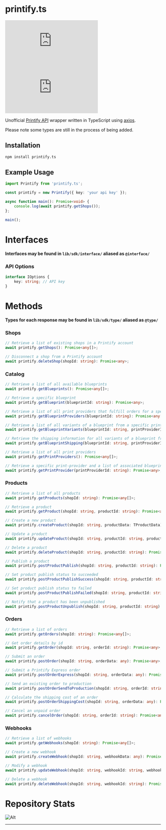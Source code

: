 # printify.ts
![NPM Version](https://img.shields.io/npm/v/printify.ts) ![License](https://img.shields.io/npm/l/printify.ts)

Unofficial [Printify API](https://developers.printify.com) wrapper written in TypeScript using [axios](https://axios-http.com).

Please note some types are still in the process of being added.

## Installation
```bash
npm install printify.ts
```

## Example Usage
```ts
import Printify from 'printify.ts';

const printify = new Printify({ key: 'your api key' });

async function main(): Promise<void> {
    console.log(await printify.getShops());
};

main();
```

# Interfaces
#### Interfaces may be found in `lib/sdk/interface/` aliased as `@interface/`

### API Options
```ts
interface IOptions {
    key: string; // API key
}
```

# Methods
#### Types for each response may be found in `lib/sdk/type/` aliased as `@type/`

### Shops
```ts
// Retrieve a list of existing shops in a Printify account
await printify.getShops(): Promise<any[]>;

// Disconnect a shop from a Printify account
await printify.deleteShop(shopId: string): Promise<any>;
```

### Catalog
```ts
// Retrieve a list of all available blueprints
await printify.getBlueprints(): Promise<any[]>;

// Retrieve a specific blueprint
await printify.getBlueprint(blueprintId: string): Promise<any>;

// Retrieve a list of all print providers that fulfill orders for a specific blueprint
await printify.getBlueprintProviders(blueprintId: string): Promise<any[]>;

// Retrieve a list of all variants of a blueprint from a specific print provider
await printify.getBlueprintVariants(blueprintId: string, printProviderId: string): Promise<any[]>;

// Retrieve the shipping information for all variants of a blueprint from a specific print provider
await printify.getBlueprintShipping(blueprintId: string, printProviderId: string): Promise<any[]>;

// Retrieve a list of all print providers
await printify.getPrintProviders(): Promise<any[]>;

// Retrieve a specific print-provider and a list of associated blueprint offerings
await printify.getPrintProvider(printProviderId: string): Promise<any>;
```

### Products
```ts
// Retrieve a list of all products
await printify.getProducts(shopId: string): Promise<any[]>;

// Retrieve a product
await printify.getProduct(shopId: string, productId: string): Promise<any>;

// Create a new product
await printify.createProduct(shopId: string, productData: TProductData): Promise<any>;

// Update a product
await printify.updateProduct(shopId: string, productId: string, productData: TProductData): Promise<any>;

// Delete a product
await printify.deleteProduct(shopId: string, productId: string): Promise<any>;

// Publish a product
await printify.postProductPublish(shopId: string, productId: string): Promise<any>;

// Set product publish status to succeeded
await printify.postProductPublishSuccess(shopId: string, productId: string): Promise<any>;

// Set product publish status to failed
await printify.postProductPublishFailed(shopId: string, productId: string): Promise<any>;

// Notify that a product has been unpublished
await printify.postProductUnpublish(shopId: string, productId: string): Promise<any>;
```

### Orders
```ts
// Retrieve a list of orders
await printify.getOrders(shopId: string): Promise<any[]>;

// Get order details by id
await printify.getOrder(shopId: string, orderId: string): Promise<any>;

// Submit an order
await printify.postOrder(shopId: string, orderData: any): Promise<any>;

// Submit a Printify Express order
await printify.postOrderExpress(shopId: string, orderData: any): Promise<any>;

// Send an existing order to production
await printify.postOrderSendToProduction(shopId: string, orderId: string): Promise<any>;

// Calculate the shipping cost of an order
await printify.postOrderShippingCost(shopId: string, orderData: any): Promise<any>;

// Cancel an unpaid order
await printify.cancelOrder(shopId: string, orderId: string): Promise<any>;
```

### Webhooks
```ts
// Retrieve a list of webhooks
await printify.getWebhooks(shopId: string): Promise<any[]>;

// Create a new webhook
await printify.createWebhook(shopId: string, webhookData: any): Promise<any>;

// Modify a webhook
await printify.updateWebhook(shopId: string, webhookId: string, webhookData: any): Promise<any>;

// Delete a webhook
await printify.deleteWebhook(shopId: string, webhookId: string): Promise<any>;
```

# Repository Stats
![Alt](https://repobeats.axiom.co/api/embed/be545157cf383fb614c9fe35fdafdc2fd8febe1c.svg "Repobeats analytics image")

---
